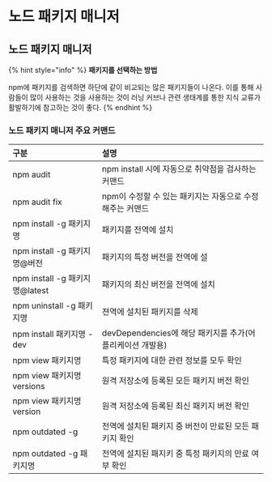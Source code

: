 # 노드 패키지 매니저

## 노드 패키지 매니저 

{% hint style="info" %}
**패키지를 선택하는 방법**

npm에 패키지를 검색하면 하단에 같이 비교되는 많은 패키지들이 나온다. 이를 통해 사람들이 많이 사용하는 것을 사용하는 것이 러닝 커브나 관련 생태계를 통한 지식 교류가 활발하기에 참고하는 것이 좋다.
{% endhint %}

### 노드 패키지 매니저 주요 커맨드

| 구분  | 설명  |
| :--- | :--- |
| npm audit | npm install 시에 자동으로 취약점을 검사하는 커맨드 |
| npm audit fix | npm이 수정할 수 있는 패키지는 자동으로 수정해주는 커맨드 |
| npm install -g 패키지명 | 패키지를 전역에 설치 |
| npm install -g 패키지명@버전 | 패키지의 특정 버전을 전역에 설 |
| npm install -g 패키지명@latest | 패키지의 최신 버전을 전역에 설치  |
| npm uninstall -g 패키지명 | 젼역에 설치된 패키지를 삭제 |
| npm install 패키지명 -dev | devDependencies에 해당 패키지를 추가\(어플리케이션 개발용\) |
| npm view 패키지명  | 특정 패키지에 대한 관련 정보를 모두 확인 |
| npm view 패키지명 versions | 원격 저장소에 등록된 모든 패키지 버전 확인  |
| npm view 패키지명 version | 원격 저장소에 등록된 최신 패키지 버전 확인 |
| npm outdated -g  | 전역에 설치된 패키지 중 버전이 만료된 모든 패키지 확인 |
| npm outdated -g 패키지명 | 전역에 설치된 패지키 중 특정 패키지의 만료 여부 확인  |

